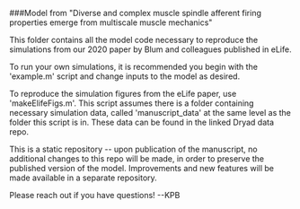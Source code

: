 ###Model from "Diverse and complex muscle spindle afferent firing properties emerge from multiscale muscle mechanics"

This folder contains all the model code necessary to reproduce the simulations from our 2020 paper by Blum and colleagues published in eLife. 

To run your own simulations, it is recommended you begin with the 'example.m' script and change inputs to the model as desired. 

To reproduce the simulation figures from the eLife paper, use 'makeElifeFigs.m'. This script assumes there is a folder containing necessary simulation data, called 'manuscript_data' at the same level as the folder this script is in. These data can be found in the linked Dryad data repo. 

This is a static repository -- upon publication of the manuscript, no additional changes to this repo will be made, in order to preserve the published version of the model. Improvements and new features will be made available in a separate repository. 

Please reach out if you have questions! --KPB

